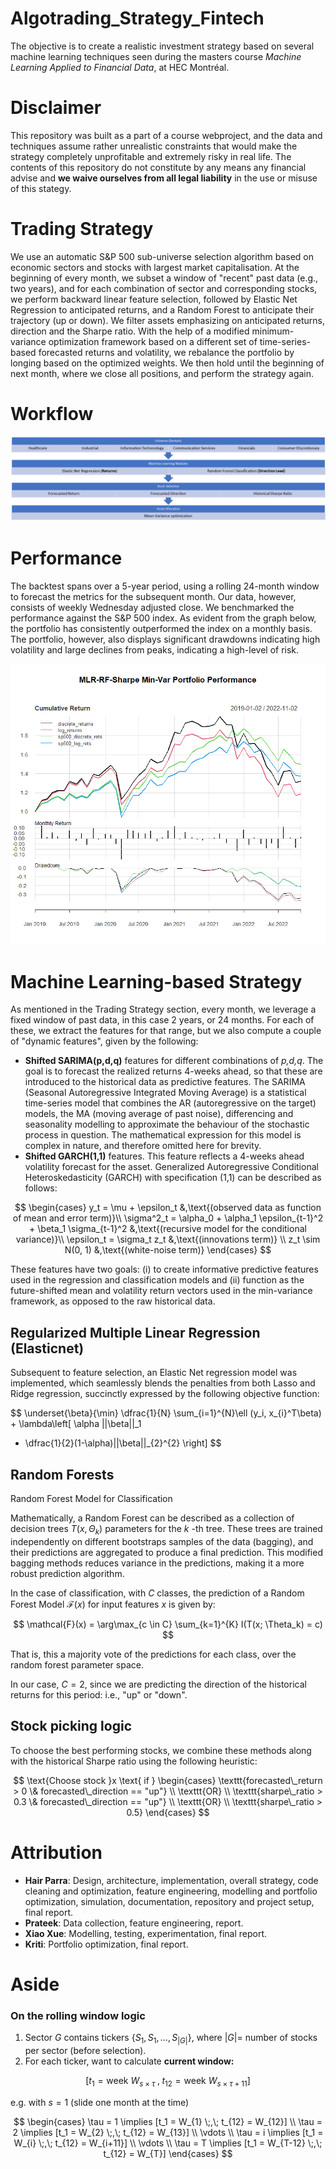 # Algotrading_Strategy_Fintech
The objective is to create a realistic investment strategy based on several machine learning techniques seen during the masters course *Machine Learning Applied to Financial Data*, at HEC Montréal.

# Disclaimer
This repository was built as a part of a course webproject, and the data and techniques assume rather unrealistic constraints that would make the strategy completely unprofitable and extremely risky in real life. 
The contents of this repository do not constitute by any means any financial advise and **we waive ourselves from all legal liability** in the use or misuse of this stategy. 

# Trading Strategy 

We use an automatic S&P 500 sub-universe selection algorithm based on economic sectors and stocks with largest market capitalisation. At the beginning of every month, we subset a window of "recent" past data (e.g., two years), and for each combination of sector and corresponding stocks, we perform backward linear feature selection, followed by Elastic Net Regression to anticipated returns, and a Random Forest to anticipate their trajectory (up or down). We filter assets emphasizing on anticipated returns, direction and the Sharpe ratio. With the help of a modified minimum-variance optimization framework based on a different set of time-series-based forecasted returns and volatility, we rebalance the portfolio by longing based on the optimized weights. We then hold until the beginning of next month, where we close all positions, and perform the strategy again.  

# Workflow

![Alt text](outputs/workflow.png)

# Performance
The backtest spans over a 5-year period, using a rolling 24-month window to forecast the metrics for the subsequent month. Our data, however, consists of weekly Wednesday adjusted close. We benchmarked the performance against the S&P 500 index. As evident from the graph below, the portfolio has consistently outperformed the index on a monthly basis. The portfolio, however, also displays significant drawdowns indicating high volatility and large declines from peaks, indicating a high-level of risk. 

![Alt text](outputs/portfolio_performance.png)

# Machine Learning-based Strategy

As mentioned in the Trading Strategy section, every month, we leverage a fixed window of past data, in this case 2 years, or 24 months.  For each of these, we extract the features for that range, but we also compute a couple of "dynamic features", given by the following:  

- **Shifted SARIMA(p,d,q)** features for different combinations of *p,d,q*. The goal is to forecast the realized returns 4-weeks ahead, so that these are introduced to the historical data as predictive features.  The SARIMA (Seasonal Autoregressive Integrated Moving Average) is a statistical time-series model that combines the AR (autoregressive on the target) models, the MA (moving average of past noise), differencing and seasonality modelling to approximate the behaviour of the stochastic process in question. The mathematical expression for this model is complex in nature, and therefore omitted here for brevity.  
- **Shifted GARCH(1,1)** features. This feature reflects a 4-weeks ahead volatility forecast for the asset.  Generalized Autoregressive Conditional Heteroskedasticity (GARCH) with specification (1,1) can be described as follows:

$$
\begin{cases}
y_t = \mu + \epsilon_t  &,\text{(observed data as function of mean and error term)}\\
\sigma^2_t = \alpha_0 + \alpha_1 \epsilon_{t-1}^2 + \beta_1 \sigma_{t-1}^2 
&,\text{(recursive model for the conditional variance)}\\
\epsilon_t = \sigma_t z_t &,\text{(innovations term)} \\
z_t \sim N(0, 1) &,\text{(white-noise term)}
\end{cases}
$$

These features have two goals: (i) to create informative predictive features used in the regression and classification models and (ii) function as the future-shifted mean and volatility return vectors used in the min-variance framework, as opposed to the raw historical data. 

## Regularized Multiple Linear Regression (Elasticnet)

Subsequent to feature selection, an Elastic Net regression model was implemented, which seamlessly blends the penalties from both Lasso and Ridge regression, succinctly expressed by the following objective function: 

$$
\underset{\beta}{\min}
\dfrac{1}{N}
\sum_{i=1}^{N}\ell (y_i, x_{i}^T\beta)
+ 
\lambda\left[
  \alpha ||\beta||_1 
  + \dfrac{1}{2}(1-\alpha)||\beta||_{2}^{2}
\right]
$$

## Random Forests 

Random Forest Model for Classification 

Mathematically, a Random Forest can be described as a collection of decision trees $T(x, \Theta_k)$
parameters for the $k$ -th tree. These trees are trained independently on different bootstraps samples of the data (bagging), and their predictions are aggregated to produce a final prediction. This modified bagging methods reduces variance in the predictions, making it a more robust prediction algorithm.  

In the case of classification, with $C$ classes, the prediction of a Random Forest Model $\mathcal{F}(x)$ for input features $x$ is given by:  

$$
\mathcal{F}(x) = \arg\max_{c \in C} \sum_{k=1}^{K} I(T(x; \Theta_k) = c)
$$

That is, this a majority vote of the predictions for each class, over the random forest parameter space.

In our case, $C=2$, since we are predicting the direction of the historical returns for this period: i.e., "up" or "down".

## Stock picking logic

To choose the best performing stocks, we combine these methods along with the historical Sharpe ratio using the following heuristic:  

$$
\text{Choose stock }x \text{ if }
\begin{cases}
    \texttt{forecasted\_return > 0 \& forecasted\_direction == "up"} \\ 
    \texttt{OR} \\ 
    \texttt{sharpe\_ratio > 0.3 \& forecasted\_direction == "up"} \\ 
    \texttt{OR} \\ 
    \texttt{sharpe\_ratio > 0.5}
\end{cases}
$$

# Attribution 

- **Hair Parra**: Design, architecture, implementation, overall strategy, code cleaning and optimization, feature engineering, modelling and portfolio optimization, simulation, documentation, repository and project setup, final report.   
- **Prateek**: Data collection, feature engineering, report. 
- **Xiao Xue**: Modelling, testing, experimentation, final report. 
- **Kriti**: Portfolio optimization, final report. 

# Aside

### On the rolling window logic

1. Sector $G$ contains tickers $\{S_1,S_1,\dots,  S_{|G|}\}$, where $|G|$= number of stocks per sector (before selection). 
2. For each ticker, want to calculate **current window:**

$$
\left[
  t_1 = \text{week } W_{s\times\tau}
  \;,\;
  t_{12} = \text{week } W_{s\times\tau + 11}
\right]
$$ 

e.g. with $s=1$ (slide one month at the time)

$$
\begin{cases}
\tau = 1 \implies [t_1 = W_{1} \;,\; t_{12} = W_{12}] \\ 
\tau = 2 \implies [t_1 = W_{2} \;,\; t_{12} = W_{13}] \\ 
\vdots \\ 
\tau = i \implies [t_1 = W_{i} \;,\; t_{12} = W_{i+11}] \\ 
\vdots \\ 
\tau = T \implies [t_1 = W_{T-12} \;,\; t_{12} = W_{T}]
\end{cases}
$$

